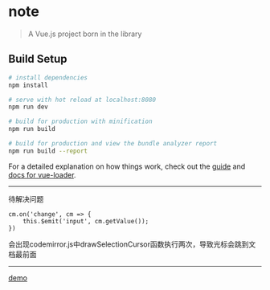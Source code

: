 # note

> A Vue.js project born in the library

## Build Setup

``` bash
# install dependencies
npm install

# serve with hot reload at localhost:8080
npm run dev

# build for production with minification
npm run build

# build for production and view the bundle analyzer report
npm run build --report
```

For a detailed explanation on how things work, check out the [guide](http://vuejs-templates.github.io/webpack/) and [docs for vue-loader](http://vuejs.github.io/vue-loader).

--------------------

待解决问题
```
cm.on('change', cm => {
	this.$emit('input', cm.getValue());
})
```

会出现codemirror.js中drawSelectionCursor函数执行两次，导致光标会跳到文档最前面

------------------------------
[demo](https://zhongerjin.github.io/Note/dist)
